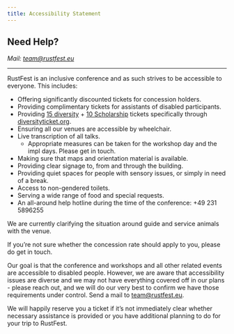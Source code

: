 ```yaml
---
title: Accessibility Statement
---
```


<h2>Need Help?</h2>

<address>
Mail: <a href="mailto:team@rustfest.eu">team@rustfest.eu</a>
</address>

---

RustFest is an inclusive conference and as such strives to be accessible to everyone. This includes:

* Offering significantly discounted tickets for concession holders.
* Providing complimentary tickets for assistants of disabled participants.
* Providing [15 diversity](https://diversitytickets.org/events/257) + [10 Scholarship](https://diversitytickets.org/events/258) tickets specifically through [diversityticket.org](https://diversitytickets.org).
* Ensuring all our venues are accessible by wheelchair.
* Live transcription of all talks.
    - Appropriate measures can be taken for the workshop day and the impl days. Please get in touch.
* Making sure that maps and orientation material is available.
* Providing clear signage to, from and through the building.
* Providing quiet spaces for people with sensory issues, or simply in need of a break.
* Access to non-gendered toilets.
* Serving a wide range of food and special requests.
* An all-around help hotline during the time of the conference: +49 231 5896255

We are currently clarifying the situation around guide and service animals with the venue.

If you’re not sure whether the concession rate should apply to you, please do get in touch.

Our goal is that the conference and workshops and all other related events are accessible to disabled people. However, we are aware that accessibility issues are diverse and we may not have everything covered off in our plans - please reach out, and we will do our very best to confirm we have those requirements under control. Send a mail to [team@rustfest.eu](mailto:team@rustfest.eu).

We will happily reserve you a ticket if it’s not immediately clear whether necessary assistance is provided or you have additional planning to do for your trip to RustFest.
